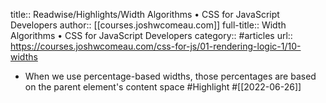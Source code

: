 title:: Readwise/Highlights/Width Algorithms • CSS for JavaScript Developers
author:: [[courses.joshwcomeau.com]]
full-title:: Width Algorithms • CSS for JavaScript Developers
category:: #articles
url:: https://courses.joshwcomeau.com/css-for-js/01-rendering-logic-1/10-widths
- When we use percentage-based widths, those percentages are based on the parent element's content space #Highlight #[[2022-06-26]]